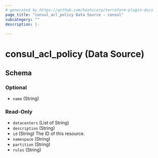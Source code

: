 ```yaml
---
# generated by https://github.com/hashicorp/terraform-plugin-docs
page_title: "consul_acl_policy Data Source - consul"
subcategory: ""
description: |-
  
---
```


# consul_acl_policy (Data Source)





<!-- schema generated by tfplugindocs -->
## Schema

### Optional

- `name` (String)

### Read-Only

- `datacenters` (List of String)
- `description` (String)
- `id` (String) The ID of this resource.
- `namespace` (String)
- `partition` (String)
- `rules` (String)
